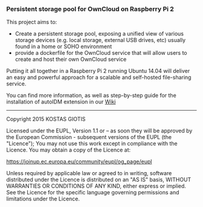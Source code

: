 
### Persistent storage pool for OwnCloud on Raspberry Pi 2

This project aims to:

  * Create a persistent storage pool, exposing a unified view of various storage devices (e.g. local storage, external USB drives, etc) usually found in a home or SOHO environment
  * provide a dockerfile for the OwnCloud service that will allow users to create and host their own OwnCloud service

  Putting it all together in a Raspberry Pi 2 running Ubuntu 14.04 will deliver an easy and powerful approach for a scalable and self-hosted file-sharing service.


You can find more information, as well as step-by-step guide for the installation of autoIDM extension in our [Wiki]


   [Wiki]: <https://github.com/ellak-monades-aristeias/dlimen/wiki>


----------------------------------
Copyright 2015 KOSTAS GIOTIS

Licensed under the EUPL, Version 1.1 or – as soon they
will be approved by the European Commission - subsequent
versions of the EUPL (the "Licence");
You may not use this work except in compliance with the
Licence.
You may obtain a copy of the Licence at:

https://joinup.ec.europa.eu/community/eupl/og_page/eupl

Unless required by applicable law or agreed to in
writing, software distributed under the Licence is
distributed on an "AS IS" basis,
WITHOUT WARRANTIES OR CONDITIONS OF ANY KIND, either
express or implied.
See the Licence for the specific language governing
permissions and limitations under the Licence.
